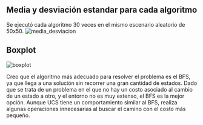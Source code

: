 ## Media y desviación estandar para cada algoritmo
Se ejecutó cada algoritmo 30 veces en el mismo escenario aleatorio de 50x50.
![media_desviacion](https://github.com/lucianomasuelli/ia-uncuyo-2023/assets/83616746/0be95fc8-e495-4f08-9148-d2a278f65c21)

## Boxplot
![boxplot](https://github.com/lucianomasuelli/ia-uncuyo-2023/assets/83616746/84e5ffd9-968f-4c93-b580-38e739da7821)

Creo que el algoritmo más adecuado para resolver el problema es el BFS, ya que llega a una solución sin recorrer una gran cantidad de estados. 
Dado que se trata de un problema en el que no hay un costo asociado al cambio de un estado a otro, y el entorno no es muy extenso, el BFS es la mejor opción. Aunque UCS tiene un comportamiento similar al BFS, 
realiza algunas operaciones innecesarias al buscar el camino con el costo más pequeño.
